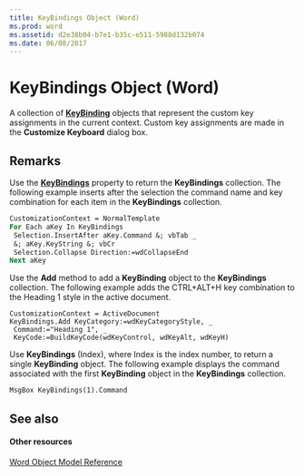 ```yaml
---
title: KeyBindings Object (Word)
ms.prod: word
ms.assetid: d2e38b04-b7e1-b35c-e511-5988d132b074
ms.date: 06/08/2017
---
```



# KeyBindings Object (Word)

A collection of **[KeyBinding](keybinding-object-word.md)** objects that represent the custom key assignments in the current context. Custom key assignments are made in the **Customize Keyboard** dialog box.


## Remarks

Use the **[KeyBindings](application-keybindings-property-word.md)** property to return the **KeyBindings** collection. The following example inserts after the selection the command name and key combination for each item in the **KeyBindings** collection.


```vb
CustomizationContext = NormalTemplate 
For Each aKey In KeyBindings 
 Selection.InsertAfter aKey.Command &; vbTab _ 
 &; aKey.KeyString &; vbCr 
 Selection.Collapse Direction:=wdCollapseEnd 
Next aKey
```

Use the **Add** method to add a **KeyBinding** object to the **KeyBindings** collection. The following example adds the CTRL+ALT+H key combination to the Heading 1 style in the active document.




```
CustomizationContext = ActiveDocument 
KeyBindings.Add KeyCategory:=wdKeyCategoryStyle, _ 
 Command:="Heading 1", _ 
 KeyCode:=BuildKeyCode(wdKeyControl, wdKeyAlt, wdKeyH)
```

Use **KeyBindings** (Index), where Index is the index number, to return a single **KeyBinding** object. The following example displays the command associated with the first **KeyBinding** object in the **KeyBindings** collection.




```vb
MsgBox KeyBindings(1).Command
```


## See also


#### Other resources


[Word Object Model Reference](http://msdn.microsoft.com/library/be452561-b436-bb9b-6f94-3faa9a74a6fd%28Office.15%29.aspx)


